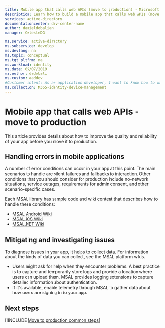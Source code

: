 ```yaml
---
title: Mobile app that calls web APIs (move to production) - Microsoft identity platform
description: Learn how to build a mobile app that calls web APIs (move to production)
services: active-directory
documentationcenter: dev-center-name
author: danieldobalian
manager: CelesteDG

ms.service: active-directory
ms.subservice: develop
ms.devlang: na
ms.topic: conceptual
ms.tgt_pltfrm: na
ms.workload: identity
ms.date: 05/07/2019
ms.author: dadobali
ms.custom: aaddev 
#Customer intent: As an application developer, I want to know how to write a mobile app that calls web APIs by using the Microsoft identity platform for developers.
ms.collection: M365-identity-device-management
---
```


# Mobile app that calls web APIs - move to production

This article provides details about how to improve the quality and reliability of your app before you move it to production.

## Handling errors in mobile applications

A number of error conditions can occur in your app at this point. The main scenarios to handle are silent failures and fallbacks to interaction. Other conditions that you should consider for production include no-network situations, service outages, requirements for admin consent, and other scenario-specific cases.

Each MSAL library has sample code and wiki content that describes how to handle these conditions:

- [MSAL Android Wiki](https://github.com/AzureAD/microsoft-authentication-library-for-android)
- [MSAL iOS Wiki](https://github.com/AzureAD/microsoft-authentication-library-for-objc/wiki)
- [MSAL.NET Wiki](https://github.com/AzureAD/microsoft-authentication-library-for-dotnet/wiki)

## Mitigating and investigating issues

To diagnose issues in your app, it helps to collect data. For information about the kinds of data you can collect, see the MSAL platform wikis.

- Users might ask for help when they encounter problems. A best practice is to capture and temporarily store logs and provide a location where users can upload them. MSAL provides logging extensions to capture detailed information about authentication.
- If it's available, enable telemetry through MSAL to gather data about how users are signing in to your app.

## Next steps

[!INCLUDE [Move to production common steps](../../../includes/active-directory-develop-scenarios-production.md)]
